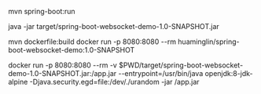 mvn spring-boot:run

java -jar target/spring-boot-websocket-demo-1.0-SNAPSHOT.jar

mvn dockerfile:build
docker run -p 8080:8080 --rm huaminglin/spring-boot-websocket-demo:1.0-SNAPSHOT

docker run -p 8080:8080 --rm -v $PWD/target/spring-boot-websocket-demo-1.0-SNAPSHOT.jar:/app.jar --entrypoint=/usr/bin/java openjdk:8-jdk-alpine -Djava.security.egd=file:/dev/./urandom -jar /app.jar
